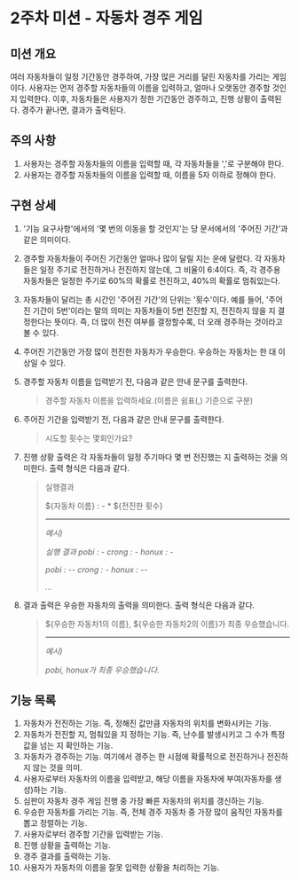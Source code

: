 # 2주차 미션 - 자동차 경주 게임

## 미션 개요

여러 자동차들이 일정 기간동안 경주하여, 가장 많은 거리를 달린 자동차를 가리는 게임이다. 사용자는 먼저 경주할 자동차들의 이름을 입력하고, 얼마나 오랫동안 경주할 것인지 입력한다. 이후, 자동차들은 사용자가 정한 기간동안 경주하고, 진행 상황이 출력된다. 경주가 끝나면, 결과가 출력된다.

## 주의 사항

1. 사용자는 경주할 자동차들의 이름을 입력할 때, 각 자동차들을 ','로 구분해야 한다.
2. 사용자는 경주할 자동차들의 이름을 입력할 때, 이름을 5자 이하로 정해야 한다.

## 구현 상세

1. '기능 요구사항'에서의 '몇 번의 이동을 할 것인지'는 당 문서에서의 '주어진 기간'과 같은 의미이다.

2. 경주할 자동차들이 주어진 기간동안 얼마나 많이 달릴 지는 운에 달렸다. 각 자동차들은 일정 주기로 전진하거나 전진하지 않는데, 그 비율이 6:4이다. 즉, 각 경주용 자동차들은 일정한 주기로 60%의 확률로 전진하고, 40%의 확률로 멈춰있는다.

3. 자동차들이 달리는 총 시간인 '주어진 기간'의 단위는 '횟수'이다. 예를 들어, '주어진 기간이 5번'이라는 말의 의미는 자동차들이 5번 전진할 지, 전진하지 않을 지 결정한다는 뜻이다. 즉, 더 많이 전진 여부를 결정할수록, 더 오래 경주하는 것이라고 볼 수 있다.

4. 주어진 기간동안 가장 많이 전진한 자동차가 우승한다. 우승하는 자동차는 한 대 이상일 수 있다.

5. 경주할 자동차 이름을 입력받기 전, 다음과 같은 안내 문구를 출력한다.

   > 경주할 자동차 이름을 입력하세요.(이름은 쉼표(,) 기준으로 구분)

6. 주어진 기간을 입력받기 전, 다음과 같은 안내 문구를 출력한다.

   > 시도할 횟수는 몇회인가요?

7. 진행 상황 출력은 각 자동차들이 일정 주기마다 몇 번 전진했는 지 출력하는 것을 의미한다. 출력 형식은 다음과 같다.

   > 실행결과
   >
   > ${자동차 이름} : - * ${전진한 횟수}
   >
   > ------
   >
   > *예시)*
   >
   > *실행 결과*
   > *pobi : -*
   > *crong : -*
   > *honux : -*
   >
   > *pobi : --*
   > *crong : -*
   > *honux : --*
   >
   > *...*

8. 결과 출력은 우승한 자동차의 출력을 의미한다. 출력 형식은 다음과 같다.

   > ${우승한 자동차1의 이름}, ${우승한 자동차2의 이름}가 최종 우승했습니다.
   >
   > ------
   >
   > *예시)* 
   >
   > *pobi, honux가 최종 우승했습니다.* 

## 기능 목록

1. 자동차가 전진하는 기능.  즉, 정해진 값만큼 자동차의 위치를 변화시키는 기능.
2. 자동차가 전진할 지, 멈춰있을 지 정하는 기능. 즉, 난수를 발생시키고 그 수가 특정 값을 넘는 지 확인하는 기능.
3. 자동차가 경주하는 기능. 여기에서 경주는 한 시점에 확률적으로 전진하거나 전진하지 않는 것을 의미.
4. 사용자로부터 자동차의 이름을 입력받고, 해당 이름을 자동차에 부여(자동차를 생성)하는 기능.
5. 심판이 자동차 경주 게임 진행 중 가장 빠른 자동차의 위치를 갱신하는 기능.
6. 우승한 자동차를 가리는 기능. 즉, 전체 경주 자동차 중 가장 많이 움직인 자동차를 뽑고 정렬하는 기능.
7. 사용자로부터 경주할 기간을 입력받는 기능.
8. 진행 상황을 출력하는 기능.
9. 경주 결과를 출력하는 기능.
10. 사용자가 자동차의 이름을 잘못 입력한 상황을 처리하는 기능.